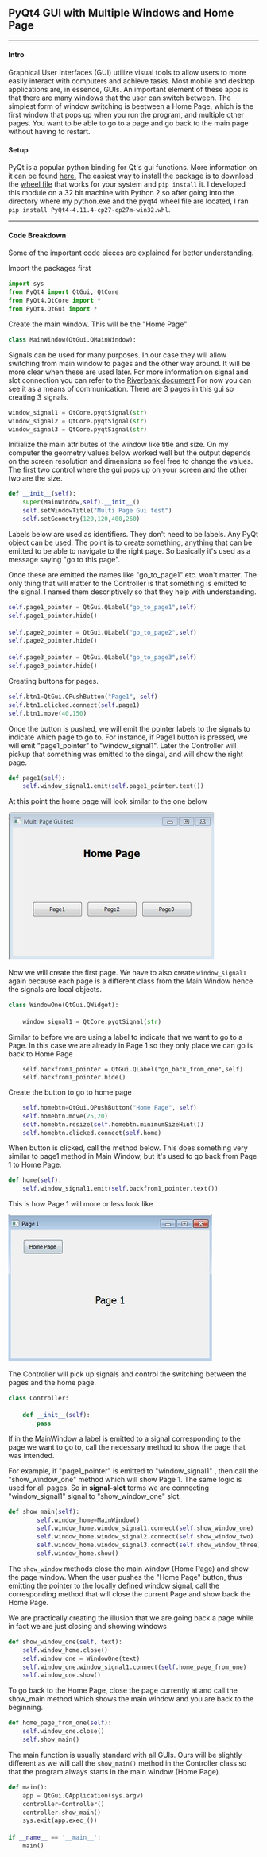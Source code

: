 ﻿## PyQt4 GUI with Multiple Windows and Home Page
---

#### Intro
Graphical User Interfaces (GUI) utilize visual tools to allow users to more easily interact with computers and achieve tasks.
Most mobile and desktop applications are, in essence, GUIs.
An important element of these apps is that there are many windows that the user can switch between. The simplest
form of window switching is beetween a Home Page, which is the first window that pops up when you run the program,
and multiple other pages. You want to be able to go to a page and go back to the main page without having to restart. 

#### Setup
PyQt is a popular python binding for Qt's gui functions. More information on it can be found [here.](https://riverbankcomputing.com/software/pyqt/intro)
The easiest way to install the package is to download the [wheel file](https://www.lfd.uci.edu/~gohlke/pythonlibs/#pyqt4) that works for your system
and `pip install` it. I developed this module on a 32 bit machine with Python 2 so after going into the directory where my python.exe
and the pyqt4 wheel file are located, I ran `pip install PyQt4‑4.11.4‑cp27‑cp27m‑win32.whl`.

---

#### Code Breakdown
Some of the important code pieces are explained for better understanding.


Import the packages first
```python
import sys
from PyQt4 import QtGui, QtCore
from PyQt4.QtCore import *
from PyQt4.QtGui import *
```
Create the main window. This will be the "Home Page"
```python
class MainWindow(QtGui.QMainWindow):
```
Signals can be used for many purposes. In our case they will allow switching from main window to pages
and the other way around. It will be more clear when these are used later. 
For more information on signal and slot connection you can refer to the [Riverbank document](https://www.riverbankcomputing.com/static/Docs/PyQt4/new_style_signals_slots.html)
For now you can see it as a means of communication. There are 3 pages in this gui so creating 3 signals.
```python
window_signal1 = QtCore.pyqtSignal(str)
window_signal2 = QtCore.pyqtSignal(str)
window_signal3 = QtCore.pyqtSignal(str)
```
Initialize the main attributes of the window like title and size. On my computer the geometry
values below worked well but the output depends on the screen resolution and dimensions
so feel free to change the values. The first two control where the gui pops up on your screen 
and the other two are the size. 
```python
def __init__(self):
    super(MainWindow,self).__init__()
    self.setWindowTitle("Multi Page Gui test")
    self.setGeometry(120,120,400,260)
```
Labels below are used as identifiers. They don't need to be labels. 
Any PyQt object can be used. The point is to create something, anything that can be emitted to be able 
to navigate to the right page. So basically it's used as a message saying "go to this page". 

Once these are emitted the names like "go_to_page1" etc. won't matter. The only thing that will matter
to the Controller is that something is emitted to the signal. I named them descriptively
so that they help with understanding.

```python
self.page1_pointer = QtGui.QLabel("go_to_page1",self)
self.page1_pointer.hide()

self.page2_pointer = QtGui.QLabel("go_to_page2",self)
self.page2_pointer.hide()

self.page3_pointer = QtGui.QLabel("go_to_page3",self)
self.page3_pointer.hide()
```
Creating buttons for pages.
```python
self.btn1=QtGui.QPushButton("Page1", self)
self.btn1.clicked.connect(self.page1)
self.btn1.move(40,150)
```
Once the button is pushed, we will emit the pointer labels to the signals to 
indicate which page to go to. For instance, if Page1 button is pressed, we will emit "page1_pointer" 
to "window_signal1". Later the Controller will pickup that something was emitted to 
the singal, and will show the right page.

```python
def page1(self):
    self.window_signal1.emit(self.page1_pointer.text())
```
At this point the home page  will look similar to the one below

![home_page](https://github.com/kerimsertturk/PyQt4-Multi-Window-GUI/blob/master/base_home.JPG "Home Page")

Now we will create the first page. We have to also create `window_signal1` again because 
each page is a different class from the Main Window hence the signals are local objects. 
```python
class WindowOne(QtGui.QWidget):
  
    window_signal1 = QtCore.pyqtSignal(str)
```
Similar to before we are using a label to indicate that we want to go to a Page.
In this case we are already in Page 1 so they only place we can go is back to Home Page
```pyton
    self.backfrom1_pointer = QtGui.QLabel("go_back_from_one",self)
    self.backfrom1_pointer.hide()
```
Create the button to go to home page
```python
    self.homebtn=QtGui.QPushButton("Home Page", self)
    self.homebtn.move(25,20)
    self.homebtn.resize(self.homebtn.minimumSizeHint())
    self.homebtn.clicked.connect(self.home)
```
When button is clicked, call the method below. This does something very similar to page1 method 
in Main Window, but it's used to go back from Page 1 to Home Page.
```python
def home(self):
    self.window_signal1.emit(self.backfrom1_pointer.text())
```
This is how Page 1 will more or less look like

![page_one](https://github.com/kerimsertturk/PyQt4-Multi-Window-GUI/blob/master/base_one.JPG "Page 1")


The Controller will pick up signals and control the switching between the pages and the home page. 
```python
class Controller:
    
    def __init__(self):
        pass
```
If in the MainWindow a label is emitted to a signal corresponding to the page we want to go to,
call the necessary method to show the page that was intended.

For example, if "page1_pointer" is emitted to "window_signal1" , then call the "show_window_one" method
which will show Page 1. The same logic is used for all pages. So in **signal-slot** terms
we are connecting "window_signal1" signal to "show_window_one" slot.
```python
def show_main(self):
        self.window_home=MainWindow()
        self.window_home.window_signal1.connect(self.show_window_one)
        self.window_home.window_signal2.connect(self.show_window_two)
        self.window_home.window_signal3.connect(self.show_window_three)
        self.window_home.show()
```

The `show_window` methods close the main window (Home Page) and show the page window. When the user pushes the "Home Page" button, thus 
emitting the pointer to the locally defined window signal, call the corresponding method that will close the current Page and show back the Home Page.

We are practically creating the illusion that we are going back a page while in fact we are just closing and showing windows
```python    
def show_window_one(self, text):
    self.window_home.close()
    self.window_one = WindowOne(text)
    self.window_one.window_signal1.connect(self.home_page_from_one)
    self.window_one.show()
```

To go back to the Home Page, close the page currently at and call the show_main method
which shows the main window and you are back to the beginning. 
```python
def home_page_from_one(self):
    self.window_one.close()
    self.show_main()
```

The main function is usually standard with all GUIs. Ours will be slightly different as we will call
the `show_main()` method in the Controller class so that the program always starts in the main window (Home Page).
```python
def main():
    app = QtGui.QApplication(sys.argv)
    controller=Controller()
    controller.show_main()
    sys.exit(app.exec_())

if __name__ == '__main__':
    main()
```
